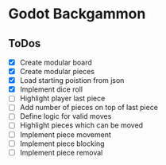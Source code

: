 # Godot Backgammon

## ToDos
- [x] Create modular board
- [x] Create modular pieces
- [x] Load starting poistion from json
- [x] Implement dice roll
- [ ] Highlight player last piece
- [ ] Add number of pieces on top of last piece
- [ ] Define logic for valid moves
- [ ] Highlight pieces which can be moved
- [ ] Implement piece movement
- [ ] Implement piece blocking
- [ ] Implement piece removal